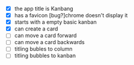 - [x] the app title is Kanbang
- [x] has a favicon [bug?]chrome doesn't display it
- [x] starts with a empty basic kanban
- [x] can create a card
- [ ] can move a card forward
- [ ] can move a card backwards
- [ ] titling bubles to column
- [ ] titling bubbles to kanban